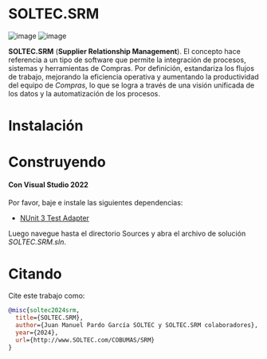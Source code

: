 # SOLTEC.SRM

![image](https://img.shields.io/badge/license-GPL-3.svg)
![image](https://img.shields.io/badge/license-LGPL-3.svg)

**SOLTEC.SRM** (**Supplier Relationship Management**). El concepto hace referencia a un tipo de software que permite la
integración de procesos, sistemas y herramientas de Compras. Por definición, estandariza los flujos de trabajo, mejorando 
la eficiencia operativa y aumentando la productividad del equipo de *Compras*, lo que se logra a través de una visión 
unificada de los datos y la automatización de los procesos.

# Instalación

# Construyendo

#### Con Visual Studio 2022

Por favor, baje e instale las siguientes dependencias:

- [NUnit 3 Test Adapter](https://marketplace.visualstudio.com/items?itemName=NUnitDevelopers.NUnit3TestAdapter)

Luego navegue hasta el directorio Sources y abra el archivo de solución *SOLTEC.SRM.sln*.

# Citando

Cite este trabajo como:

```bibtex
@misc{soltec2024srm,
  title={SOLTEC.SRM},
  author={Juan Manuel Pardo García SOLTEC y SOLTEC.SRM colaboradores},
  year={2024},
  url={http://www.SOLTEC.com/COBUMAS/SRM}
}
```

